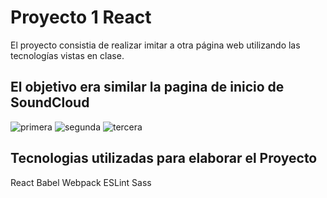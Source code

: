 # Proyecto 1 React
El proyecto consistia de realizar imitar a otra página web utilizando las tecnologías vistas en clase.
## El objetivo era similar la pagina de inicio de SoundCloud 
![primera](https://user-images.githubusercontent.com/53351491/115096595-17dc2400-9ee3-11eb-80a9-2d5f2cc694f2.PNG)
![segunda](https://user-images.githubusercontent.com/53351491/115096592-13b00680-9ee3-11eb-996b-ba342263616d.PNG)
![tercera](https://user-images.githubusercontent.com/53351491/115096587-114dac80-9ee3-11eb-8d76-5a4ba8ea95d0.PNG)
## Tecnologias utilizadas para elaborar el Proyecto
React
Babel
Webpack
ESLint
Sass


